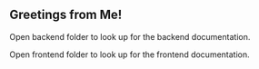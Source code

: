 ## Greetings from Me!

Open backend folder to look up for the backend documentation.

Open frontend folder to look up for the frontend documentation.
